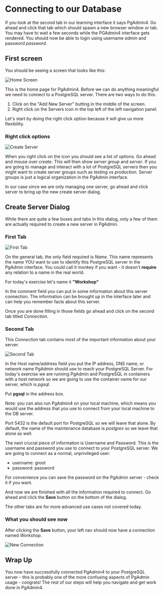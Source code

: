 # Connecting to our Database

If you look at the second tab in our learning interface it says PgAdmin4. Go ahead and click that tab which should spawn a new browser window or tab. You may have to wait a few seconds while the PGAdmin4 interface gets rendered.  You should now be able 
to login using username _admin_ and password _password_.

## First screen

You should be seeing a screen that looks like this:

![Home Screen](basicpgadmin/assets/01-home-screen.png)

This is the home page for PgAdmin4. Before we can do anything meaningful we need to connect to a PostgreSQL server. There are two ways to do this:

1. Click on the "Add New Server" butting in the middle of the screen. 
1. Right click on the Servers icon in the top left of the left navigation panel.

Let's start by doing the right click option because it will give us more flexibility.

### Right click options

![Create Server](basicpgadmin/assets/01-server-selection.png)

When you right click on the icon you should see a list of options. Go ahead and mouse over _create_. This will then show _server group_ and _server_. If you are going to manage and interact with a lot of PostgreSQL servers then you might want to create server groups such as testing vs production. Server groups is just a logical organization in the PgAdmin interface. 

In our case since we are only managing one server, go ahead and click server to bring up the new create server dialog.

## Create Server Dialog

While there are quite a few boxes and tabs in this dialog, only a few of them are actually required to create a new server in PgAdmin.

### First Tab

![First Tab](basicpgadmin/assets/01-create-server-tab1.png)

On the general tab, the only field required is _Name_. This name represents the name YOU want to use to identify this PostgreSQL server in the PgAdmin interface. You could call it monkey if you want - it doesn't **require** any relation to a name in the real world. 

For today's exercise let's name it **"Workshop"**

In the comment field you can put in some information about this server connection. The information can be brought up in the interface later and can help you remember facts about this server.

Once you are done filling in those fields go ahead and click on the second tab titled _Connection_.

### Second Tab

This _Connection_ tab contains most of the important information about your server. 

![Second Tab](basicpgadmin/assets/01-create-server-tab2.png)

In the Host name/address field you put the IP address, DNS name, or network name PgAdmin should use to reach your PostgreSQL Server. 
For today's exercise we are running PgAdmin and PostgreSQL in containers with a host network so we are going to use the 
container name for our server, which is _pgsql_.  

Put **pgsql** in the address box.

Note: you can also run PgAdmin4 on your local machine, which means you would use the address that you use to connect from 
your local machine to the DB server. 

Port 5432 is the default port for PostgreSQL so we will leave that alone. By default, the name of the maintenance database
is _postgres_ so we leave that alone as well. 

The next crucial piece of information is Username and Password. This is the username and password you use to connect to your 
PostgreSQL server. We are going to connect as a normal, unprivileged user: 
* username: groot 
* password: password

For convenience you can save the password on the PgAdmin server - check it if you want.

And now we are finished with all the information required to connect. Go ahead and click the **Save** button on the bottom 
of the dialog.

The other tabs are for more advanced use cases not covered today.

### What you should see now   

After clicking the **Save** button, your left nav should now have a connection named _Workshop_.

![New Connection](basicpgadmin/assets/01-new-connection.png)
    
  
## Wrap Up
You now have successfully connected PgAdmin4 to your PostgreSQL server - this is probably one of the more confusing aspects
 of PgAdmin usage - congrats! The rest of our steps will help you navigate and get work done in PgAdmin4.
